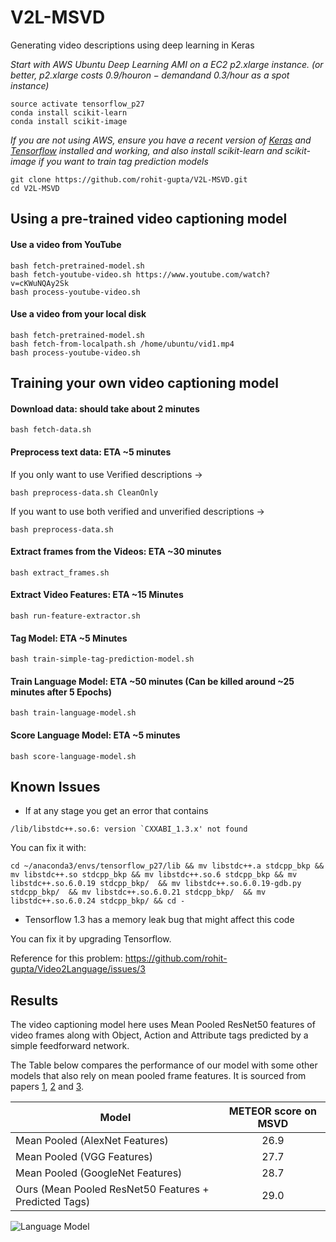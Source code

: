 # V2L-MSVD
Generating video descriptions using deep learning in Keras

*Start with AWS Ubuntu Deep Learning AMI on a EC2 p2.xlarge instance. (or better, p2.xlarge costs $0.9/hour on-demand and ~$0.3/hour as a spot instance)*

```shell
source activate tensorflow_p27
conda install scikit-learn
conda install scikit-image
```

*If you are not using AWS, ensure you have a recent version of [Keras](https://keras.io/#installation) and [Tensorflow](https://www.tensorflow.org/install/) installed and working, and also install scikit-learn and scikit-image if you want to train tag prediction models*

```shell
git clone https://github.com/rohit-gupta/V2L-MSVD.git
cd V2L-MSVD
```

## Using a pre-trained video captioning model

#### Use a video from YouTube

```shell
bash fetch-pretrained-model.sh
bash fetch-youtube-video.sh https://www.youtube.com/watch?v=cKWuNQAy2Sk
bash process-youtube-video.sh 
```

#### Use a video from your local disk

```shell
bash fetch-pretrained-model.sh
bash fetch-from-localpath.sh /home/ubuntu/vid1.mp4
bash process-youtube-video.sh 
```

## Training your own video captioning model

#### Download data: should take about 2 minutes
```shell
bash fetch-data.sh
```

#### Preprocess text data: ETA ~5 minutes

If you only want to use Verified descriptions -> 

```shell
bash preprocess-data.sh CleanOnly 
```

If you want to use both verified and unverified descriptions -> 

```shell
bash preprocess-data.sh
```


#### Extract frames from the Videos: ETA ~30 minutes
```shell
bash extract_frames.sh
```

#### Extract Video Features: ETA ~15 Minutes 
```shell
bash run-feature-extractor.sh
```

#### Tag Model: ETA ~5 Minutes
```shell
bash train-simple-tag-prediction-model.sh
```
#### Train Language Model: ETA ~50 minutes (Can be killed around ~25 minutes after 5 Epochs)
```shell
bash train-language-model.sh
```

#### Score Language Model: ETA ~5 minutes
```shell
bash score-language-model.sh
```

## Known Issues

- If at any stage you get an error that contains 

```shell
/lib/libstdc++.so.6: version `CXXABI_1.3.x' not found
```

You can fix it with:

```shell
cd ~/anaconda3/envs/tensorflow_p27/lib && mv libstdc++.a stdcpp_bkp && mv libstdc++.so stdcpp_bkp && mv libstdc++.so.6 stdcpp_bkp && mv libstdc++.so.6.0.19 stdcpp_bkp/  && mv libstdc++.so.6.0.19-gdb.py stdcpp_bkp/  && mv libstdc++.so.6.0.21 stdcpp_bkp/  && mv libstdc++.so.6.0.24 stdcpp_bkp/ && cd -
```

- Tensorflow 1.3 has a memory leak bug that might affect this code

You can fix it by upgrading Tensorflow. 

Reference for this problem: https://github.com/rohit-gupta/Video2Language/issues/3


## Results

The video captioning model here uses Mean Pooled ResNet50 features of video frames along with Object, Action and Attribute tags predicted by a simple feedforward network. 


The Table below compares the performance of our model with some other models that also rely on mean pooled frame features. It is sourced from papers [1](https://arxiv.org/abs/1505.00487), [2](https://arxiv.org/abs/1412.4729) and [3](https://arxiv.org/abs/1502.08029). 

| Model        | METEOR score on MSVD |
| ------------- |:-------------:| 
| Mean Pooled (AlexNet Features)                        | 26.9 | 
| Mean Pooled (VGG Features)                            | 27.7 |
| Mean Pooled (GoogleNet Features)                      | 28.7 |
| Ours (Mean Pooled ResNet50 Features + Predicted Tags) | 29.0 |




![Language Model](https://raw.githubusercontent.com/rohit-gupta/Video2Language/master/langmodel.png)
